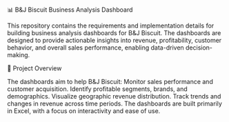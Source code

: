 📊 B&J Biscuit Business Analysis Dashboard

This repository contains the requirements and implementation details for building business analysis dashboards for B&J Biscuit. The dashboards are designed to provide actionable insights into revenue, profitability, customer behavior, and overall sales performance, enabling data-driven decision-making.

🚀 Project Overview

The dashboards aim to help B&J Biscuit:
Monitor sales performance and customer acquisition.
Identify profitable segments, brands, and demographics.
Visualize geographic revenue distribution.
Track trends and changes in revenue across time periods.
The dashboards are built primarily in Excel, with a focus on interactivity and ease of use.
